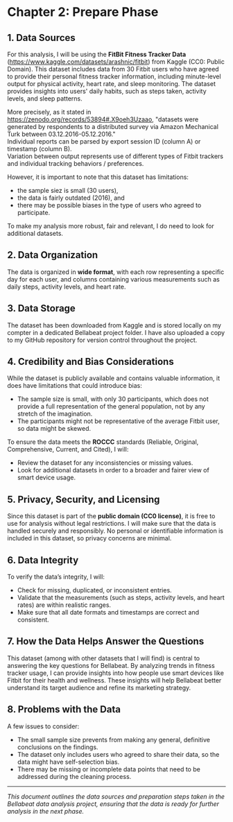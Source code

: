 # Chapter 2: Prepare Phase

## 1. Data Sources

For this analysis, I will be using the **FitBit Fitness Tracker Data** (<https://www.kaggle.com/datasets/arashnic/fitbit>) from Kaggle (CC0: Public Domain). 
This dataset includes data from 30 Fitbit users who have agreed to provide their personal fitness tracker information, including minute-level output for physical activity, heart rate, and sleep monitoring. 
The dataset provides insights into users' daily habits, such as steps taken, activity levels, and sleep patterns.

More precisely, as it stated in <https://zenodo.org/records/53894#.X9oeh3Uzaao>, 
"datasets were generated by respondents to a distributed survey via Amazon Mechanical Turk between 03.12.2016-05.12.2016."  
Individual reports can be parsed by export session ID (column A) or timestamp (column B).  
Variation between output represents use of different types of Fitbit trackers and individual tracking behaviors / preferences.  

However, it is important to note that this dataset has limitations: 
* the sample siez is small (30 users),
* the data is fairly outdated (2016), and
* there may be possible biases in the type of users who agreed to participate. 

To make my analysis more robust, fair and relevant, I do need to look for additional datasets.

## 2. Data Organization

The data is organized in **wide format**, with each row representing a specific day for each user, and columns containing various measurements such as daily steps, activity levels, and heart rate.

## 3. Data Storage

The dataset has been downloaded from Kaggle and is stored locally on my compter in a dedicated Bellabeat project folder. 
I have also uploaded a copy to my GitHub repository for version control throughout the project.

## 4. Credibility and Bias Considerations

While the dataset is publicly available and contains valuable information, it does have limitations that could introduce bias:

- The sample size is small, with only 30 participants, which does not provide a full representation of the general population, not by any stretch of the imagination.
- The participants might not be representative of the average Fitbit user, so data might be skewed.

To ensure the data meets the **ROCCC** standards (Reliable, Original, Comprehensive, Current, and Cited), I will:

- Review the dataset for any inconsistencies or missing values.
- Look for additional datasets in order to a broader and fairer view of smart device usage.

## 5. Privacy, Security, and Licensing

Since this dataset is part of the **public domain (CC0 license)**, it is free to use for analysis without legal restrictions. 
I will make sure that the data is handled securely and responsibly. 
No personal or identifiable information is included in this dataset, so privacy concerns are minimal.

## 6. Data Integrity

To verify the data’s integrity, I will:

- Check for missing, duplicated, or inconsistent entries.
- Validate that the measurements (such as steps, activity levels, and heart rates) are within realistic ranges.
- Make sure that all date formats and timestamps are correct and consistent.

## 7. How the Data Helps Answer the Questions

This dataset (among with other datasets that I will find) is central to answering the key questions for Bellabeat. 
By analyzing trends in fitness tracker usage, I can provide insights into how people use smart devices like Fitbit for their health and wellness. 
These insights will help Bellabeat better understand its target audience and refine its marketing strategy.

## 8. Problems with the Data

A few issues to consider:

- The small sample size prevents from making any general, definitive conclusions on the findings.
- The dataset only includes users who agreed to share their data, so the data might have self-selection bias.
- There may be missing or incomplete data points that need to be addressed during the cleaning process.

---

*This document outlines the data sources and preparation steps taken in the Bellabeat data analysis project, ensuring that the data is ready for further analysis in the next phase.*
